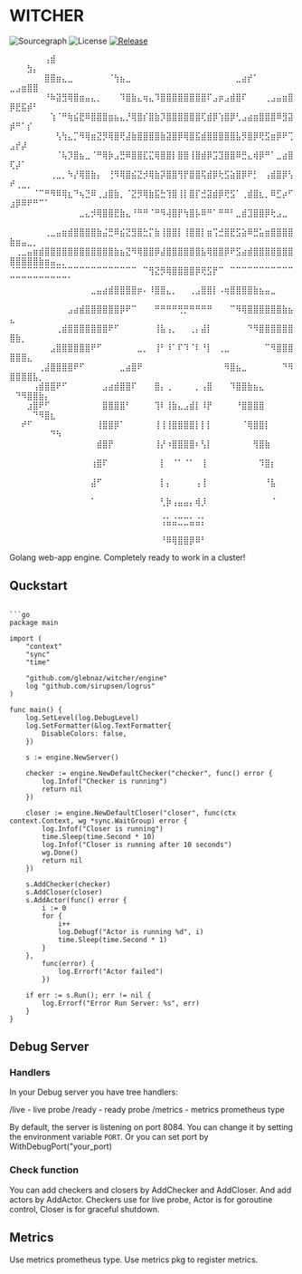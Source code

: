# WITCHER
![Sourcegraph](https://sourcegraph.com/github.com/glebnaz/witcher/-/badge.svg?style=flat-square)
![License](http://img.shields.io/badge/license-mit-blue.svg?style=flat-square)
[![Release](https://img.shields.io/github/release/glebnaz/witcher.svg?style=flat-square)](https://github.com/glebnaz/witcher/releases)


⠀⠀⠀⠀⠀⠀⢠⣾⠀⠀⠀⠀⠀⠀⠀⠀⠀⠀⠀⠀⠀⠀⠀⠀⠀⠀⠀⠀⠀⠀⠀⠀⠀⠀⠀⠀⠀⠀⠀⠀⠀⠀⠀⠀⠀⠀⠀⠀⠀⠀⠀⠀⣳⡄⠀⠀⠀⠀⠀⠀
⠀⠀⠀⠀⠀⠀⣿⣿⣶⣄⣀⠀⠀⠀⠀⠀⠀⠈⢳⣦⣀⠀⠀⠀⠀⠀⠀⠀⠀⠀⠀⠀⠀⠀⠀⠀⠀⠀⠀⣀⣴⡞⠁⠀⠀⠀⠀⠀⠀⣀⣠⣶⣿⣿⠀⠀⠀⠀⠀⠀
⠀⠀⠀⠀⠀⠀⠘⠷⣽⣻⢿⣿⣶⣤⣄⡀⠀⠀⠀⠹⣿⣷⣄⢶⣄⠹⣿⣿⣿⣿⣿⣿⣿⣿⠏⣠⡶⣠⣾⣿⠏⠀⠀⠀⢀⣠⣤⣶⣿⡿⣟⣯⡾⠃⠀⠀⠀⠀⠀⠀
⠀⠀⠀⠀⠀⠀⠀⢱⠈⠛⢷⣮⣟⠿⣿⣿⣿⣶⣦⣄⡘⢿⣿⡎⣿⣷⡹⣿⣿⣿⣿⣿⣿⢏⣾⡿⢱⣿⡿⢃⣠⣴⣶⣿⣿⣿⠿⣻⣽⡾⠛⠁⡎⠀⠀⠀⠀⠀⠀⠀
⠀⠀⠀⠀⠀⠀⠀⠀⢣⢳⣄⡉⠻⢿⣶⣝⡻⢿⣿⢟⣼⣷⣿⣿⣿⣿⣷⣽⣿⡿⢿⣿⣯⣾⣿⣿⣿⣿⣿⣧⡻⣿⡿⢟⣫⣶⡿⠟⢉⣠⡞⡼⠀⠀⠀⠀⠀⠀⠀⠀
⠀⠀⠀⠀⠀⠀⠀⠀⠈⢧⡹⣿⣦⣀⠈⠛⢿⡷⣠⣛⠿⣿⣿⣏⣍⢿⣿⣿⡇⣿⣿⢸⣿⣾⡿⣩⣹⣿⣿⠿⣛⣄⢾⡿⠛⠁⣀⣴⣿⢏⡼⠁⠀⠀⠀⠀⠀⠀⠀⠀
⠀⠀⠀⠀⠀⠀⠀⢀⣀⡀⠳⡜⢿⣿⣷⡄⠀⢘⠻⢿⣿⣮⣝⡺⢿⣷⡽⣿⣿⢻⡟⣿⣿⢯⣾⡿⢗⣫⣵⣿⡿⠟⡃⠀⢠⣾⣿⡿⢣⠞⢀⣀⡀⠀⠀⠀⠀⠀⠀⠀
⠀⠀⠀⠀⠈⠉⠛⠻⠿⢿⣆⠙⢦⣙⠿⢀⣰⣿⣷⡀⠈⣝⡻⢿⣷⣯⣓⢹⣿⢸⡇⣿⡏⣚⣽⣾⡿⢟⣫⠁⢀⣾⣿⣆⡀⠿⣋⡴⠋⣰⡿⠿⠟⠛⠉⠁⠀⠀⠀⠀
⠀⠀⠀⠀⠀⠀⠀⠀⠀⠀⠀⠀⣀⣄⡺⢿⣿⣿⣟⣷⣄⠘⠛⠛⠈⠛⠻⢼⣿⡟⢳⣿⡧⠿⠛⠁⠛⠛⠃⣀⣾⣹⣿⣿⡿⢗⣠⣀⠀⠀⠀⠀⠀⠀⠀⠀⠀⠀⠀⠀
⠀⠀⠀⠀⠀⠀⢀⣀⣤⣶⣾⣿⣿⣿⣿⣷⣬⣛⠿⣮⣝⣻⣿⣓⡍⣷⢸⣿⣿⡇⢸⣿⣿⡇⣶⢩⣚⣿⣟⣫⣵⠿⣛⣥⣶⣿⣿⣿⣿⣷⣶⣤⣀⡀⠀⠀⠀⠀⠀⠀
⠀⢀⣀⣤⣶⣾⣿⣿⣿⣿⣿⣿⣿⣿⣿⣿⣿⣿⣷⣦⣝⠻⢿⣿⣿⡿⣼⣿⣿⣿⣿⣿⣿⣧⢿⣿⣿⡿⠟⣫⣴⣾⣿⣿⣿⣿⣿⣿⣿⣿⣿⣿⣿⣿⣷⣶⣤⣀⡀⠀
⠈⠉⠉⠉⠉⠉⠉⠉⠉⠉⠉⠉⠉⠉⠉⠉⠉⠉⠉⠉⠉⠉⠀⠉⢻⣝⡻⢿⣿⣿⣿⣿⡿⢟⣫⡟⠉⠀⠉⠉⠉⠉⠉⠉⠉⠉⠉⠉⠉⠉⠉⠉⠉⠉⠉⠉⠉⠉⠉⠁
⠀⠀⠀⠀⠀⠀⠀⠀⠀⠀⠀⠀⠀⠀⣀⣤⣴⣾⣿⣿⣿⣿⡶⠄⠸⣿⣿⣄⡀⠀⠀⢀⣠⣿⣿⡇⠠⢶⣿⣿⣿⣿⣷⣦⣤⣀⠀⠀⠀⠀⠀⠀⠀⠀⠀⠀⠀⠀⠀⠀
⠀⠀⠀⠀⠀⠀⠀⠀⠀⠀⣠⣴⣾⣿⣿⣿⣿⣿⣿⡿⠟⠉⠀⠀⠀⠛⠛⠛⠛⢛⡛⠛⠛⠛⠛⠀⠀⠀⠉⠻⢿⣿⣿⣿⣿⣿⣿⣷⣦⣄⠀⠀⠀⠀⠀⠀⠀⠀⠀⠀
⠀⠀⠀⠀⠀⠀⠀⠀⢀⣾⣿⣿⣿⣿⣿⣿⣿⠟⠋⠀⠀⠀⠀⠀⠀⢸⣧⢠⡀⠀⠀⢀⡄⣼⡇⠀⠀⠀⠀⠀⠀⠙⠻⣿⣿⣿⣿⣿⣿⣿⣷⡀⠀⠀⠀⠀⠀⠀⠀⠀
⠀⠀⠀⠀⠀⠀⠀⣠⣿⣿⣿⣿⣿⣿⠟⠋⠀⠀⠀⠀⠀⠀⣀⡀⠀⢸⠃⠸⠁⠏⠹⠈⠇⠘⡇⠀⢀⣀⠀⠀⠀⠀⠀⠀⠉⠻⣿⣿⣿⣿⣿⣿⣄⠀⠀⠀⠀⠀⠀⠀
⠀⠀⠀⠀⠀⢀⣼⣿⣿⣿⣿⠟⠋⠀⠀⠀⠀⠀⠀⣀⣴⣿⠟⠀⠀⠀⠀⠀⠀⠀⠀⠀⠀⠀⠀⠀⠀⠻⣿⣦⣀⠀⠀⠀⠀⠀⠀⠙⠻⣿⣿⣿⣿⣧⡀⠀⠀⠀⠀⠀
⠀⠀⠀⠀⢠⣾⣿⣿⠟⠋⠀⠀⠀⠀⠀⠀⣠⣴⣾⣿⣿⠏⠀⠀⠀⣿⡄⢀⠀⠀⠀⠀⡀⢠⣿⠀⠀⠀⠹⣿⣿⣷⣦⣄⠀⠀⠀⠀⠀⠀⠙⠻⣿⣿⣷⡄⠀⠀⠀⠀
⠀⠀⠀⣰⣿⠟⠋⠀⠀⠀⠀⠀⠀⠀⠀⠀⣿⣿⣿⣿⠃⠀⠀⠀⠀⢹⠇⢸⣷⣄⣠⣾⡇⠸⡟⠀⠀⠀⠀⠘⣿⣿⣿⣿⠀⠀⠀⠀⠀⠀⠀⠀⠀⠙⠻⣿⣆⠀⠀⠀
⠀⠀⠞⠋⠀⠀⠀⠀⠀⠀⠀⠀⠀⠀⠀⢸⣿⣿⡿⠁⠀⠀⠀⠀⠀⢸⢸⢸⣿⣿⣿⣿⡇⡇⡇⠀⠀⠀⠀⠀⠈⢿⣿⣿⡇⠀⠀⠀⠀⠀⠀⠀⠀⠀⠀⠀⠙⠳⠀⠀
⠀⠀⠀⠀⠀⠀⠀⠀⠀⠀⠀⠀⠀⠀⠀⣾⣿⡟⠀⠀⠀⠀⠀⠀⠀⢸⡜⠰⣿⣿⣿⣿⠆⢣⡇⠀⠀⠀⠀⠀⠀⠀⢻⣿⣷⠀⠀⠀⠀⠀⠀⠀⠀⠀⠀⠀⠀⠀⠀⠀
⠀⠀⠀⠀⠀⠀⠀⠀⠀⠀⠀⠀⠀⠀⢰⣿⠏⠀⠀⠀⠀⠀⠀⠀⠀⠀⡇⠀⠈⠁⠈⠁⠀⢸⠀⠀⠀⠀⠀⠀⠀⠀⠀⠹⣿⡆⠀⠀⠀⠀⠀⠀⠀⠀⠀⠀⠀⠀⠀⠀
⠀⠀⠀⠀⠀⠀⠀⠀⠀⠀⠀⠀⠀⠀⣼⠋⠀⠀⠀⠀⠀⠀⠀⠀⠀⠀⡇⡄⠀⠀⠀⠀⢠⢸⠀⠀⠀⠀⠀⠀⠀⠀⠀⠀⠘⣧⠀⠀⠀⠀⠀⠀⠀⠀⠀⠀⠀⠀⠀⠀
⠀⠀⠀⠀⠀⠀⠀⠀⠀⠀⠀⠀⠀⠀⠁⠀⠀⠀⠀⠀⠀⠀⠀⠀⠀⠀⢃⡷⢠⣤⣤⡄⢾⡸⠀⠀⠀⠀⠀⠀⠀⠀⠀⠀⠀⠈⠀⠀⠀⠀⠀⠀⠀⠀⠀⠀⠀⠀⠀⠀
⠀⠀⠀⠀⠀⠀⠀⠀⠀⠀⠀⠀⠀⠀⠀⠀⠀⠀⠀⠀⠀⠀⠀⠀⠀⠀⢨⣥⣬⣉⣉⣥⣬⡅⠀⠀⠀⠀⠀⠀⠀⠀⠀⠀⠀⠀⠀⠀⠀⠀⠀⠀⠀⠀⠀⠀⠀⠀⠀⠀
⠀⠀⠀⠀⠀⠀⠀⠀⠀⠀⠀⠀⠀⠀⠀⠀⠀⠀⠀⠀⠀⠀⠀⠀⠀⠀⠘⠿⢿⣿⣿⡿⠿⠃⠀⠀⠀⠀⠀⠀⠀⠀

Golang web-app engine. Completely ready to work in a cluster!


## Quckstart

```

```go
package main

import (
	"context"
	"sync"
	"time"

	"github.com/glebnaz/witcher/engine"
	log "github.com/sirupsen/logrus"
)

func main() {
	log.SetLevel(log.DebugLevel)
	log.SetFormatter(&log.TextFormatter{
		DisableColors: false,
	})

	s := engine.NewServer()

	checker := engine.NewDefaultChecker("checker", func() error {
		log.Infof("Checker is running")
		return nil
	})

	closer := engine.NewDefaultCloser("closer", func(ctx context.Context, wg *sync.WaitGroup) error {
		log.Infof("Closer is running")
		time.Sleep(time.Second * 10)
		log.Infof("Closer is running after 10 seconds")
		wg.Done()
		return nil
	})

	s.AddChecker(checker)
	s.AddCloser(closer)
	s.AddActor(func() error {
		i := 0
		for {
			i++
			log.Debugf("Actor is running %d", i)
			time.Sleep(time.Second * 1)
		}
	},
		func(error) {
			log.Errorf("Actor failed")
		})

	if err := s.Run(); err != nil {
		log.Errorf("Error Run Server: %s", err)
	}
}
```

## Debug Server

### Handlers
In your Debug server you have tree handlers: 

/live - live probe 
/ready - ready probe
/metrics - metrics prometheus type

By default, the server is listening on port 8084. You can change it by setting the environment variable `PORT`.
Or you can set port by WithDebugPort("your_port)

### Check function
You can add checkers and closers by AddChecker and AddCloser. And add actors by AddActor.
Checkers use for live probe, Actor is for goroutine control, Closer is for graceful shutdown.

## Metrics
Use metrics prometheus type. Use metrics pkg to register metrics.


